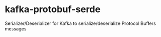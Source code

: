 # kafka-protobuf-serde
Serializer/Deserializer for Kafka to serialize/deserialize Protocol Buffers messages
